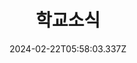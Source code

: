---
title: 학교소식
date: 2024-02-22T05:58:03.337Z
description: 학교소식 페이지 링크. 삭제하지 마세요.
params:
  section_type_link: "news"
---